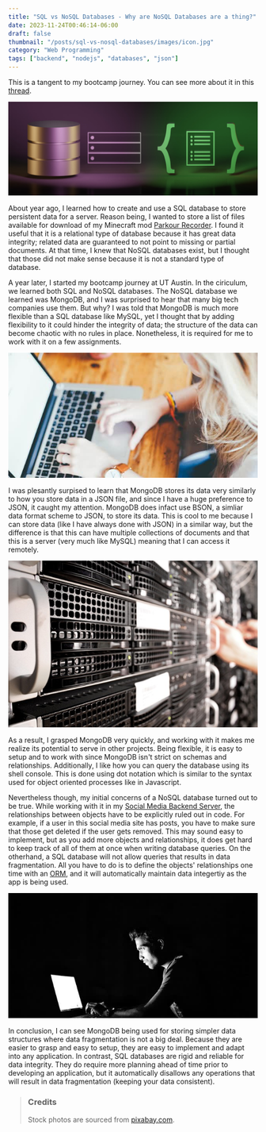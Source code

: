 ```yaml
---
title: "SQL vs NoSQL Databases - Why are NoSQL Databases are a thing?"
date: 2023-11-24T00:46:14-06:00
draft: false
thumbnail: "/posts/sql-vs-nosql-databases/images/icon.jpg"
category: "Web Programming"
tags: ["backend", "nodejs", "databases", "json"]
---
```


This is a tangent to my bootcamp journey. You can see more about it in this [thread](/threads/uta-bootcamp).

![Banner](./images/banner.jpg)

About year ago, I learned how to create and use a SQL database to store persistent data for a server. Reason being, I wanted to store a list of files available for download of my Minecraft mod [Parkour Recorder](https://prmod.elmfer.com). I found it useful that it is a relational type of database because it has great data integrity; related data are guaranteed to not point to missing or partial documents. At that time, I knew that NoSQL databases exist, but I thought that those did not make sense because it is not a standard type of database.

A year later, I started my bootcamp journey at UT Austin. In the ciriculum, we learned both SQL and NoSQL databases. The NoSQL database we learned was MongoDB, and I was surprised to hear that many big tech companies use them. But why? I was told that MongoDB is much more flexible than a SQL database like MySQL, yet I thought that by adding flexibility to it could hinder the integrity of data; the structure of the data can become chaotic with no rules in place. Nonetheless, it is required for me to work with it on a few assignments.

![Cdoing](./images/coding2.jpg)

I was plesantly surpised to learn that MongoDB stores its data very similarly to how you store data in a JSON file, and since I have a huge preference to JSON, it caught my attention. MongoDB does infact use BSON, a simliar data format scheme to JSON, to store its data. This is cool to me because I can store data (like I have always done with JSON) in a similar way, but the difference is that this can have multiple collections of documents and that this is a server (very much like MySQL) meaning that I can access it remotely.

![Server Room](./images/servers.jpg)

As a result, I grasped MongoDB very quickly, and working with it makes me realize its potential to serve in other projects. Being flexible, it is easy to setup and to work with since MongoDB isn't strict on schemas and relationships. Additionally, I like how you can query the database using its shell console. This is done using dot notation which is similar to the syntax used for object oriented processes like in Javascript.

Nevertheless though, my initial concerns of a NoSQL database turned out to be true. While working with it in my [Social Media Backend Server](https://github.com/elmfer/social-network-backend), the relationships between objects have to be explicitly ruled out in code. For example, if a user in this social media site has posts, you have to make sure that those get deleted if the user gets removed. This may sound easy to implement, but as you add more objects and relationships, it does get hard to keep track of all of them at once when writing database queries. On the otherhand, a SQL database will not allow queries that results in data fragmentation. All you have to do is to define the objects' relationships one time with an [ORM](https://en.wikipedia.org/wiki/Object%E2%80%93relational_mapping), and it will automatically maintain data integertiy as the app is being used.

![Coding](./images/coding.jpg)

In conclusion, I can see MongoDB being used for storing simpler data structures where data fragmentation is not a big deal. Because they are easier to grasp and easy to setup, they are easy to implement and adapt into any application. In contrast, SQL databases are rigid and reliable for data integrity. They do require more planning ahead of time prior to developing an application, but it automatically disallows any operations that will result in data fragmentation (keeping your data consistent).

> ### Credits
> 
> Stock photos are sourced from [pixabay.com](https://pixabay.com).